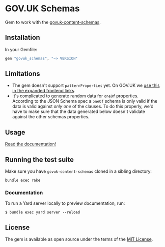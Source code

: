# GOV.UK Schemas

Gem to work with the [govuk-content-schemas](https://github.com/alphagov/govuk-content-schemas).

## Installation

In your Gemfile:

```ruby
gem "govuk_schemas", "~> VERSION"
```

## Limitations

- The gem doesn't support `patternProperties` yet. On GOV.UK we [use this in the expanded frontend links](https://github.com/alphagov/govuk-content-schemas/blob/bdd97d18c7a9318e66f332f0748a410fddab1141/formats/frontend_links_definition.json#L67-L71).
- It's complicated to generate random data for `oneOf` properties. According to the JSON Schema spec a `oneOf` schema is only valid if the data is valid against *only one* of the clauses. To do this properly, we'd have to make sure that the data generated below doesn't validate against the other schemas properties.

## Usage

[Read the documentation!](http://www.rubydoc.info/github/alphagov/govuk_schemas)

## Running the test suite

Make sure you have `govuk-content-schemas` cloned in a sibling directory:

```
bundle exec rake
```

### Documentation

To run a Yard server locally to preview documentation, run:

    $ bundle exec yard server --reload

## License

The gem is available as open source under the terms of the [MIT License](LICENSE.md).
